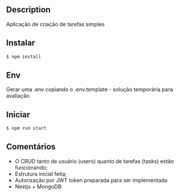
## Description

Aplicação de criação de tarefas simples

## Instalar

```bash
$ npm install
```

## Env

Gerar uma .env copiando o .env.template - solução temporária para avaliação

## Iniciar

```bash
$ npm run start
```

## Comentários

- O CRUD tanto de usuário (users) quanto de tarefas (tasks) estão funcionando;
- Estrutura inicial feita;
- Autorização por JWT token preparada para ser implementada
- Nestjs + MongoDB


